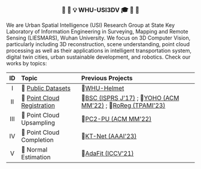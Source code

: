 <h3 align="center"> <p> 🎉 🎊 💡 WHU-USI3DV 🎓 👋 👏 </p></h3>

We are Urban Spatial Intelligence (USI) Research Group at State Key Laboratory of Information Engineering in Surveying, Mapping and Remote Sensing (LIESMARS), Wuhan University. We focus on 3D Computer Vision, particularly including 3D reconstruction, scene understanding, point cloud processing as well as their applications in intelligent transportation system, digital twin cities, urban sustainable development, and robotics. Check our works by topics:

|  ID     | Topic   | Previous Projects |
| :----:  | :---- | :---- |
| I       | 🔗 [Public Datasets](https://github.com/search?q=topic%3Adataset+org%3AWHU-USI3DV+fork%3Atrue&type=repositories)  | 📂[WHU-Helmet](https://github.com/kafeiyin00/WHU-HelmetDataset) |
| II      | 🔗 [Point Cloud Registration](https://github.com/search?q=topic%3Apoint-cloud-registration+org%3AWHU-USI3DV+fork%3Atrue&type=repositories)  | 📂[BSC (ISPRS J'17)](https://github.com/YuePanEdward/GH-ICP/blob/master/include/binary_feature_extraction.hpp) ; 📂[YOHO (ACM MM'22)](https://github.com/HpWang-whu/YOHO) ; 📂[RoReg (TPAMI'23)](https://github.com/HpWang-whu/RoReg)  |
| III     | 🔗 Point Cloud Upsampling   | 📂[PC2-PU (ACM MM'22)](https://github.com/chenlongwhu/PC2-PU) |
| IV      | 🔗 Point Cloud Completion   | 📂[KT-Net (AAAI'23)](https://github.com/a4152684/KT-Net) |
| V       | 🔗 Normal Estimation        | 📂[AdaFit (ICCV'21)](https://github.com/Runsong123/AdaFit) |
